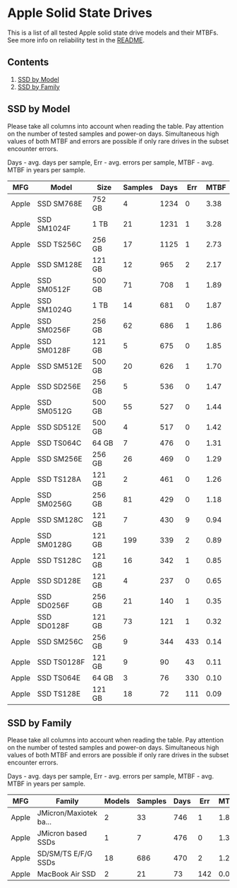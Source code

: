 Apple Solid State Drives
========================

This is a list of all tested Apple solid state drive models and their MTBFs. See
more info on reliability test in the [README](https://github.com/linuxhw/SMART).

Contents
--------

1. [ SSD by Model  ](#ssd-by-model)
2. [ SSD by Family ](#ssd-by-family)

SSD by Model
------------

Please take all columns into account when reading the table. Pay attention on the
number of tested samples and power-on days. Simultaneous high values of both MTBF
and errors are possible if only rare drives in the subset encounter errors.

Days - avg. days per sample,
Err  - avg. errors per sample,
MTBF - avg. MTBF in years per sample.

| MFG       | Model              | Size   | Samples | Days  | Err   | MTBF |
|-----------|--------------------|--------|---------|-------|-------|------|
| Apple     | SSD SM768E         | 752 GB | 4       | 1234  | 0     | 3.38   |
| Apple     | SSD SM1024F        | 1 TB   | 21      | 1231  | 1     | 3.28   |
| Apple     | SSD TS256C         | 256 GB | 17      | 1125  | 1     | 2.73   |
| Apple     | SSD SM128E         | 121 GB | 12      | 965   | 2     | 2.17   |
| Apple     | SSD SM0512F        | 500 GB | 71      | 708   | 1     | 1.89   |
| Apple     | SSD SM1024G        | 1 TB   | 14      | 681   | 0     | 1.87   |
| Apple     | SSD SM0256F        | 256 GB | 62      | 686   | 1     | 1.86   |
| Apple     | SSD SM0128F        | 121 GB | 5       | 675   | 0     | 1.85   |
| Apple     | SSD SM512E         | 500 GB | 20      | 626   | 1     | 1.70   |
| Apple     | SSD SD256E         | 256 GB | 5       | 536   | 0     | 1.47   |
| Apple     | SSD SM0512G        | 500 GB | 55      | 527   | 0     | 1.44   |
| Apple     | SSD SD512E         | 500 GB | 4       | 517   | 0     | 1.42   |
| Apple     | SSD TS064C         | 64 GB  | 7       | 476   | 0     | 1.31   |
| Apple     | SSD SM256E         | 256 GB | 26      | 469   | 0     | 1.29   |
| Apple     | SSD TS128A         | 121 GB | 2       | 461   | 0     | 1.26   |
| Apple     | SSD SM0256G        | 256 GB | 81      | 429   | 0     | 1.18   |
| Apple     | SSD SM128C         | 121 GB | 7       | 430   | 9     | 0.94   |
| Apple     | SSD SM0128G        | 121 GB | 199     | 339   | 2     | 0.89   |
| Apple     | SSD TS128C         | 121 GB | 16      | 342   | 1     | 0.85   |
| Apple     | SSD SD128E         | 121 GB | 4       | 237   | 0     | 0.65   |
| Apple     | SSD SD0256F        | 256 GB | 21      | 140   | 1     | 0.35   |
| Apple     | SSD SD0128F        | 121 GB | 73      | 121   | 1     | 0.32   |
| Apple     | SSD SM256C         | 256 GB | 9       | 344   | 433   | 0.14   |
| Apple     | SSD TS0128F        | 121 GB | 9       | 90    | 43    | 0.11   |
| Apple     | SSD TS064E         | 64 GB  | 3       | 76    | 330   | 0.10   |
| Apple     | SSD TS128E         | 121 GB | 18      | 72    | 111   | 0.09   |

SSD by Family
-------------

Please take all columns into account when reading the table. Pay attention on the
number of tested samples and power-on days. Simultaneous high values of both MTBF
and errors are possible if only rare drives in the subset encounter errors.

Days - avg. days per sample,
Err  - avg. errors per sample,
MTBF - avg. MTBF in years per sample.

| MFG       | Family                 | Models | Samples | Days  | Err   | MTBF |
|-----------|------------------------|--------|---------|-------|-------|------|
| Apple     | JMicron/Maxiotek ba... | 2      | 33      | 746   | 1     | 1.82   |
| Apple     | JMicron based SSDs     | 1      | 7       | 476   | 0     | 1.31   |
| Apple     | SD/SM/TS E/F/G SSDs    | 18     | 686     | 470   | 2     | 1.25   |
| Apple     | MacBook Air SSD        | 2      | 21      | 73    | 142   | 0.09   |
